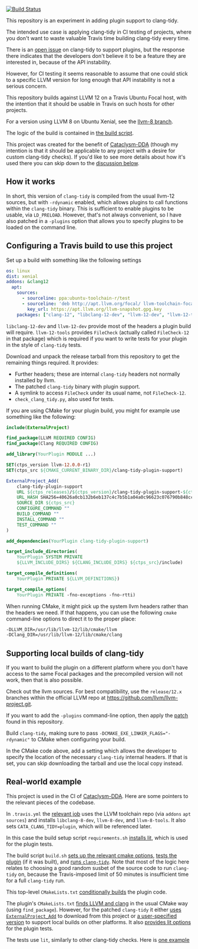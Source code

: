 [![Build Status](https://travis-ci.org/jbytheway/clang-tidy-plugin-support.svg?branch=master)](https://travis-ci.org/jbytheway/clang-tidy-plugin-support)

This repository is an experiment in adding plugin support to clang-tidy.

The intended use case is applying clang-tidy in CI testing of projects, where
you don't want to waste valuable Travis time building clang-tidy every time.

There is an [open issue](https://bugs.llvm.org//show_bug.cgi?id=32739) on
clang-tidy to support plugins, but the response there indicates that the
developers don't believe it to be a feature they are interested in, because of
the API instability.

However, for CI testing it seems reasonable to assume that one could stick to a
specific LLVM version for long enough that API instability is not a serious
concern.

This repository builds against LLVM 12 on a Travis Ubuntu Focal host, with the
intention that it should be usable in Travis on such hosts for other projects.

For a version using LLVM 8 on Ubuntu Xenial, see the [llvm-8
branch](https://github.com/jbytheway/clang-tidy-plugin-support/tree/llvm-8).

The logic of the build is contained in [the build script](build.sh).

This project was created for the benefit of
[Cataclysm-DDA](https://github.com/CleverRaven/Cataclysm-DDA) (though my
intention is that it should be applicable to any project with a desire for
custom clang-tidy checks).  If you'd like to see more details about how it's
used there you can skip down to the [discussion below](#real-world-example).

## How it works

In short, this version of `clang-tidy` is compiled from the usual llvm-12
sources, but with `-rdynamic` enabled, which allows plugins to call functions
within the `clang-tidy` binary.  This is sufficient to enable plugins to be
usable, via `LD_PRELOAD`.  However, that's not always convenient, so I have
also patched in a `-plugins` option that allows you to specify plugins to be
loaded on the command line.

## Configuring a Travis build to use this project

Set up a build with something like the following settings

```yaml
os: linux
dist: xenial
addons: &clang12
  apt:
    sources:
      - sourceline: ppa:ubuntu-toolchain-r/test
      - sourceline: 'deb http://apt.llvm.org/focal/ llvm-toolchain-focal-12 main'
        key_url: https://apt.llvm.org/llvm-snapshot.gpg.key
    packages: ["clang-12", "libclang-12-dev", "llvm-12-dev", "llvm-12-tools"]
```

`libclang-12-dev` and `llvm-12-dev` provide most of the headers a plugin build
will require.  `llvm-12-tools` provides `FileCheck` (actually called
`FileCheck-12` in that package) which is required if you want to write tests for
your plugin in the style of `clang-tidy` tests.

Download and unpack the release tarball from this repository to get the
remaining things required.  It provides:
* Further headers; these are internal `clang-tidy` headers not normally
  installed by llvm.
* The patched `clang-tidy` binary with plugin support.
* A symlink to access `FileCheck` under its usual name, not `FileCheck-12`.
* `check_clang_tidy.py`, also used for tests.

If you are using CMake for your plugin build, you might for example use
something like the following:

```cmake
include(ExternalProject)

find_package(LLVM REQUIRED CONFIG)
find_package(Clang REQUIRED CONFIG)

add_library(YourPlugin MODULE ...)

SET(ctps_version llvm-12.0.0-r1)
SET(ctps_src ${CMAKE_CURRENT_BINARY_DIR}/clang-tidy-plugin-support)

ExternalProject_Add(
    clang-tidy-plugin-support
    URL ${ctps_releases}/${ctps_version}/clang-tidy-plugin-support-${ctps_version}.tar.xz
    URL_HASH SHA256=40626a0cb132b6eb137c4c7b5b1a04a0c96623c076790b848cc577b95a8889c5
    SOURCE_DIR ${ctps_src}
    CONFIGURE_COMMAND ""
    BUILD_COMMAND ""
    INSTALL_COMMAND ""
    TEST_COMMAND ""
)

add_dependencies(YourPlugin clang-tidy-plugin-support)

target_include_directories(
    YourPlugin SYSTEM PRIVATE
    ${LLVM_INCLUDE_DIRS} ${CLANG_INCLUDE_DIRS} ${ctps_src}/include)

target_compile_definitions(
    YourPlugin PRIVATE ${LLVM_DEFINITIONS})

target_compile_options(
    YourPlugin PRIVATE -fno-exceptions -fno-rtti)
```

When running CMake, it might pick up the system llvm headers rather than the
headers we need.  If that happens, you can use the following `cmake`
command-line options to direct it to the proper place:
```sh
-DLLVM_DIR=/usr/lib/llvm-12/lib/cmake/llvm
-DClang_DIR=/usr/lib/llvm-12/lib/cmake/clang
```

## Supporting local builds of clang-tidy

If you want to build the plugin on a different platform where you don't have
access to the same Focal packages and the precompiled version will not work,
then that is also possible.

Check out the llvm sources.  For best compatibility, use the `release/12.x`
branches within the official LLVM repo at
https://github.com/llvm/llvm-project.git.

If you want to add the `-plugins` command-line option, then apply the
[patch](plugin-support.patch) found in this repository.

Build `clang-tidy`, making sure to pass `-DCMAKE_EXE_LINKER_FLAGS="-rdynamic"`
to CMake when configuring your build.

In the CMake code above, add a setting which allows the developer to specify
the location of the necessary `clang-tidy` internal headers.  If that is set,
you can skip downloading the tarball and use the local copy instead.

## Real-world example

This project is used in the CI of
[Cataclysm-DDA](https://github.com/CleverRaven/Cataclysm-DDA).  Here are some
pointers to the relevant pieces of the codebase.

In `.travis.yml` the [relevant
job](https://github.com/CleverRaven/Cataclysm-DDA/blob/146de609cd023dfef63db7913d4180a861343e9d/.travis.yml#L122-L128)
uses the LLVM toolchain repo (via `addons` `apt` `sources`) and installs
`libclang-8-dev`, `llvm-8-dev`, and `llvm-8-tools`.  It also sets
`CATA_CLANG_TIDY=plugin`, which will be referenced later.

In this case the build setup script `requirements.sh` [installs
lit](https://github.com/CleverRaven/Cataclysm-DDA/blob/146de609cd023dfef63db7913d4180a861343e9d/build-scripts/requirements.sh#L32-L34),
which is used for the plugin tests.

The build script `build.sh` [sets up the relevant cmake
options](https://github.com/CleverRaven/Cataclysm-DDA/blob/146de609cd023dfef63db7913d4180a861343e9d/build-scripts/build.sh#L49-L56),
[tests the
plugin](https://github.com/CleverRaven/Cataclysm-DDA/blob/146de609cd023dfef63db7913d4180a861343e9d/build-scripts/build.sh#L70-L83)
(if it was built), and [runs
`clang-tidy`](https://github.com/CleverRaven/Cataclysm-DDA/blob/146de609cd023dfef63db7913d4180a861343e9d/build-scripts/build.sh#L85-L125).
Note that most of the logic here relates to choosing a good random susbet of
the source code to run `clang-tidy` on, because the Travis-imposed limit of 50
minutes is insufficient time for a full `clang-tidy` run.

This top-level `CMakeLists.txt` [conditionally
builds](https://github.com/CleverRaven/Cataclysm-DDA/blob/146de609cd023dfef63db7913d4180a861343e9d/CMakeLists.txt#L349-L351)
the plugin code.

The plugin's `CMakeLists.txt` [finds LLVM and
clang](https://github.com/CleverRaven/Cataclysm-DDA/blob/146de609cd023dfef63db7913d4180a861343e9d/tools/clang-tidy-plugin/CMakeLists.txt#L3-L4)
in the usual CMake way (using `find_package`).  However, for the patched
`clang-tidy` it either [uses
`ExternalProject_Add`](https://github.com/CleverRaven/Cataclysm-DDA/blob/146de609cd023dfef63db7913d4180a861343e9d/tools/clang-tidy-plugin/CMakeLists.txt#L24-L43)
to download from this project or [a user-specified
version](https://github.com/CleverRaven/Cataclysm-DDA/blob/146de609cd023dfef63db7913d4180a861343e9d/tools/clang-tidy-plugin/CMakeLists.txt#L45-L46)
to support local builds on other platforms.  It also [provides lit
options](https://github.com/CleverRaven/Cataclysm-DDA/blob/146de609cd023dfef63db7913d4180a861343e9d/tools/clang-tidy-plugin/CMakeLists.txt#L62)
for the plugin tests.

The tests use `lit`, similarly to other clang-tidy checks.  Here is [one
example](https://github.com/CleverRaven/Cataclysm-DDA/blob/146de609cd023dfef63db7913d4180a861343e9d/tools/clang-tidy-plugin/test/no-long.cpp#L1)
